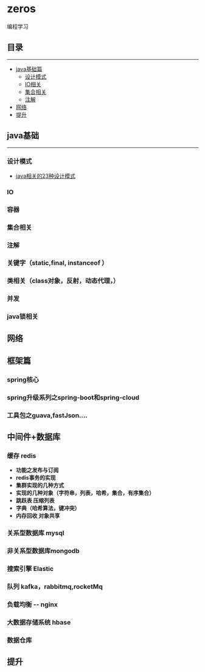 # zeros
编程学习

## 目录

---

- [java基础篇](#java基础篇)
    - [设计模式](#设计模式)
    - [IO相关](#IO)
    - [集合相关](#集合相关)
    - [注解](#注解)
- [网络](#网络)
- [提升](#提升)

## java基础

---

### 设计模式
- [java相关的23种设计模式](documents/java/design/DESIGN.md)
### IO

### 容器

### 集合相关

### 注解

### 关键字（static,final, instanceof ）

### 类相关（class对象，反射，动态代理，）

### 并发

### java锁相关

## 网络

## 框架篇

### spring核心
### spring升级系列之spring-boot和spring-cloud
### 工具包之guava,fastJson....
### 

## 中间件+数据库

### 缓存 redis
- **功能之发布与订阅**
- **redis事务的实现**
- **集群实现的几种方式**
- **实现的几种对象（字符串，列表，哈希，集合，有序集合）**
- **跳跃表 压缩列表**
- **字典（哈希算法，键冲突）**
- **内存回收 对象共享**
### 关系型数据库 mysql
### 非关系型数据库mongodb
### 搜索引擎 Elastic
### 队列 kafka，rabbitmq,rocketMq
### 负载均衡 -- nginx
### 大数据存储系统 hbase
### 数据仓库 
### 


## 提升

